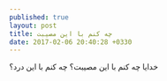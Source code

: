 ```yaml
---
published: true
layout: post
title: چه کنم با این مصیبت
date: 2017-02-06 20:40:28 +0330
---
```


خدایا چه کنم با این مصیبت؟ چه کنم با این درد؟
